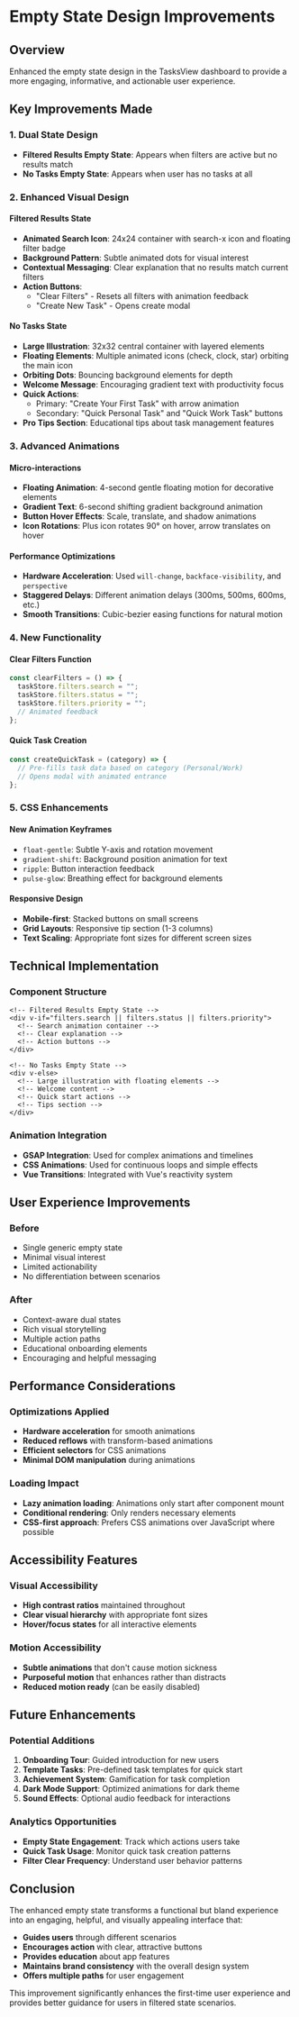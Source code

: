 # Empty State Design Improvements

## Overview

Enhanced the empty state design in the TasksView dashboard to provide a more engaging, informative, and actionable user experience.

## Key Improvements Made

### 1. **Dual State Design**

- **Filtered Results Empty State**: Appears when filters are active but no results match
- **No Tasks Empty State**: Appears when user has no tasks at all

### 2. **Enhanced Visual Design**

#### Filtered Results State

- **Animated Search Icon**: 24x24 container with search-x icon and floating filter badge
- **Background Pattern**: Subtle animated dots for visual interest
- **Contextual Messaging**: Clear explanation that no results match current filters
- **Action Buttons**:
  - "Clear Filters" - Resets all filters with animation feedback
  - "Create New Task" - Opens create modal

#### No Tasks State

- **Large Illustration**: 32x32 central container with layered elements
- **Floating Elements**: Multiple animated icons (check, clock, star) orbiting the main icon
- **Orbiting Dots**: Bouncing background elements for depth
- **Welcome Message**: Encouraging gradient text with productivity focus
- **Quick Actions**:
  - Primary: "Create Your First Task" with arrow animation
  - Secondary: "Quick Personal Task" and "Quick Work Task" buttons
- **Pro Tips Section**: Educational tips about task management features

### 3. **Advanced Animations**

#### Micro-interactions

- **Floating Animation**: 4-second gentle floating motion for decorative elements
- **Gradient Text**: 6-second shifting gradient background animation
- **Button Hover Effects**: Scale, translate, and shadow animations
- **Icon Rotations**: Plus icon rotates 90° on hover, arrow translates on hover

#### Performance Optimizations

- **Hardware Acceleration**: Used `will-change`, `backface-visibility`, and `perspective`
- **Staggered Delays**: Different animation delays (300ms, 500ms, 600ms, etc.)
- **Smooth Transitions**: Cubic-bezier easing functions for natural motion

### 4. **New Functionality**

#### Clear Filters Function

```javascript
const clearFilters = () => {
  taskStore.filters.search = "";
  taskStore.filters.status = "";
  taskStore.filters.priority = "";
  // Animated feedback
};
```

#### Quick Task Creation

```javascript
const createQuickTask = (category) => {
  // Pre-fills task data based on category (Personal/Work)
  // Opens modal with animated entrance
};
```

### 5. **CSS Enhancements**

#### New Animation Keyframes

- `float-gentle`: Subtle Y-axis and rotation movement
- `gradient-shift`: Background position animation for text
- `ripple`: Button interaction feedback
- `pulse-glow`: Breathing effect for background elements

#### Responsive Design

- **Mobile-first**: Stacked buttons on small screens
- **Grid Layouts**: Responsive tip section (1-3 columns)
- **Text Scaling**: Appropriate font sizes for different screen sizes

## Technical Implementation

### Component Structure

```vue
<!-- Filtered Results Empty State -->
<div v-if="filters.search || filters.status || filters.priority">
  <!-- Search animation container -->
  <!-- Clear explanation -->
  <!-- Action buttons -->
</div>

<!-- No Tasks Empty State -->
<div v-else>
  <!-- Large illustration with floating elements -->
  <!-- Welcome content -->
  <!-- Quick start actions -->
  <!-- Tips section -->
</div>
```

### Animation Integration

- **GSAP Integration**: Used for complex animations and timelines
- **CSS Animations**: Used for continuous loops and simple effects
- **Vue Transitions**: Integrated with Vue's reactivity system

## User Experience Improvements

### Before

- Single generic empty state
- Minimal visual interest
- Limited actionability
- No differentiation between scenarios

### After

- Context-aware dual states
- Rich visual storytelling
- Multiple action paths
- Educational onboarding elements
- Encouraging and helpful messaging

## Performance Considerations

### Optimizations Applied

- **Hardware acceleration** for smooth animations
- **Reduced reflows** with transform-based animations
- **Efficient selectors** for CSS animations
- **Minimal DOM manipulation** during animations

### Loading Impact

- **Lazy animation loading**: Animations only start after component mount
- **Conditional rendering**: Only renders necessary elements
- **CSS-first approach**: Prefers CSS animations over JavaScript where possible

## Accessibility Features

### Visual Accessibility

- **High contrast ratios** maintained throughout
- **Clear visual hierarchy** with appropriate font sizes
- **Hover/focus states** for all interactive elements

### Motion Accessibility

- **Subtle animations** that don't cause motion sickness
- **Purposeful motion** that enhances rather than distracts
- **Reduced motion ready** (can be easily disabled)

## Future Enhancements

### Potential Additions

1. **Onboarding Tour**: Guided introduction for new users
2. **Template Tasks**: Pre-defined task templates for quick start
3. **Achievement System**: Gamification for task completion
4. **Dark Mode Support**: Optimized animations for dark theme
5. **Sound Effects**: Optional audio feedback for interactions

### Analytics Opportunities

- **Empty State Engagement**: Track which actions users take
- **Quick Task Usage**: Monitor quick task creation patterns
- **Filter Clear Frequency**: Understand user behavior patterns

## Conclusion

The enhanced empty state transforms a functional but bland experience into an engaging, helpful, and visually appealing interface that:

- **Guides users** through different scenarios
- **Encourages action** with clear, attractive buttons
- **Provides education** about app features
- **Maintains brand consistency** with the overall design system
- **Offers multiple paths** for user engagement

This improvement significantly enhances the first-time user experience and provides better guidance for users in filtered state scenarios.
